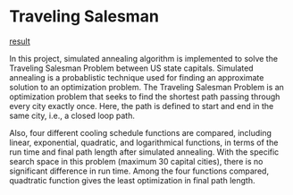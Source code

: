 # Traveling Salesman

[result](result.png)  

In this project,  simulated annealing algorithm is implemented to solve the Traveling Salesman Problem between US state capitals. Simulated annealing is a probablistic technique used for finding an approximate solution to an optimization problem. The Traveling Salesman Problem is an optimization problem that seeks to find the shortest path passing through every city exactly once. Here, the path is defined to start and end in the same city, i.e., a closed loop path. 

Also, four different cooling schedule functions are compared, including linear, exponential, quadratic, and logarithmical functions, in terms of the run time and final path length after simulated annealing. With the specific search space in this problem (maximum 30 capital cities), there is no significant difference in run time. Among the four functions compared, quadtratic function gives the least optimization in final path length. 

